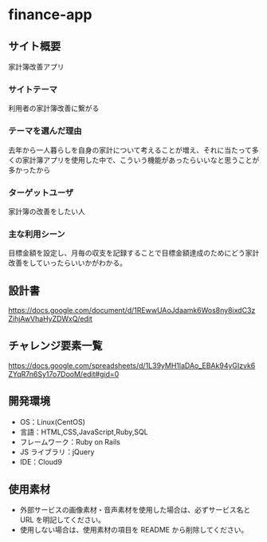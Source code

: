 # finance-app

## サイト概要

家計簿改善アプリ

### サイトテーマ

利用者の家計簿改善に繋がる

### テーマを選んだ理由

去年から一人暮らしを自身の家計について考えることが増え、それに当たって多くの家計簿アプリを使用した中で、こういう機能があったらいいなと思うことが多かったから

### ターゲットユーザ

家計簿の改善をしたい人

### 主な利用シーン

目標金額を設定し、月毎の収支を記録することで目標金額達成のためにどう家計改善をしていったらいいかがわかる。

## 設計書

https://docs.google.com/document/d/1REwwUAoJdaamk6Wos8ny8ixdC3zZihjAwVhaHyZDWxQ/edit

## チャレンジ要素一覧

https://docs.google.com/spreadsheets/d/1L39yMH1laDAo_EBAk94yGIzvk6ZYqR7n6Sy17o7DooM/edit#gid=0

## 開発環境

- OS：Linux(CentOS)
- 言語：HTML,CSS,JavaScript,Ruby,SQL
- フレームワーク：Ruby on Rails
- JS ライブラリ：jQuery
- IDE：Cloud9

## 使用素材

- 外部サービスの画像素材・音声素材を使用した場合は、必ずサービス名と URL を明記してください。
- 使用しない場合は、使用素材の項目を README から削除してください。
